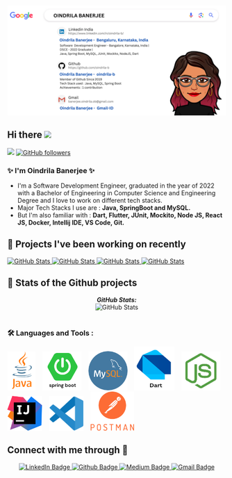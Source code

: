 <!--
**oindrila-b/oindrila-b** is a ✨ _special_ ✨ repository because its `README.md` (this file) appears on your GitHub profile.

Here are some ideas to get you started:

- 🔭 I’m currently working on ...
- 🌱 I’m currently learning ...
- 👯 I’m looking to collaborate on ...
- 🤔 I’m looking for help with ...
- 💬 Ask me about ...
- 📫 How to reach me: ...
- 😄 Pronouns: ...
- ⚡ Fun fact: ...
-->

![Oindrila Banerjee banner image](./logos/OINDRILA%20BANERJEE.png)


<h2> Hi there <img src="https://media.giphy.com/media/hvRJCLFzcasrR4ia7z/giphy.gif" width="30px"/></h2>


![](https://komarev.com/ghpvc/?username=oindrila-b&label=PROFILE+VIEWS&color=blueviolet) [![GitHub followers](https://img.shields.io/github/followers/oindrila-b.svg?style=social&label=Follow)](https://github.com/oindrila-b?tab=followers)

### ✨ I'm Oindrila Banerjee ✨
- I'm a Software Development Engineer, graduated in the year of 2022 with a Bachelor of Engineering in Computer Science and Engineering Degree and I love to work on different tech stacks. 
- Major Tech Stacks I use are : <b> Java, SpringBoot and MySQL.</b>
- But I'm also familiar with : <b>Dart, Flutter, JUnit, Mockito, Node JS, React JS, Docker, Intellij IDE, VS Code, Git. </b>

<h2> 📌 Projects I've been working on recently</h2>

<div>
  <p>
   <a href="https://github.com/oindrila-b/identity-reconcilliation">
      <img src="https://github-readme-stats.vercel.app/api/pin/?username=oindrila-b&repo=identity-reconcilliation" alt="GitHub Stats" />
    </a> 
    <a href="https://github.com/oindrila-b/garage-rental">
      <img src="https://github-readme-stats.vercel.app/api/pin/?username=oindrila-b&repo=garage-rental" alt="GitHub Stats" />
    </a> 
    <a href="https://github.com/oindrila-b/DataStructureAndAlgorithms">
      <img src="https://github-readme-stats.vercel.app/api/pin/?username=oindrila-b&repo=DataStructureAndAlgorithms" alt="GitHub Stats" />
    </a>
      <a href="https://github.com/oindrila-b/homebody">
      <img src="https://github-readme-stats.vercel.app/api/pin/?username=oindrila-b&repo=homebody" alt="GitHub Stats" />
    </a>
  </p>
</div>

<h2>🔬 Stats of the Github projects </h2>
<div>
  <p align="center">
  <b><em>GitHub Stats:</em></b> <br/>
    <img src="https://github-readme-streak-stats.herokuapp.com/?user=oindrila-b" alt="GitHub Stats" /> <br/><br/>
 
 ### :hammer_and_wrench: Languages and Tools :
<div>
  <img src="./logos/java.png" title="Java" alt="Java" width= "65" height="90"/>&nbsp;&nbsp;&nbsp;
  <img src="./logos/spring-boot.png" title="SpringBoot" alt="SpringBoot" width= "90" height="90"/>&nbsp;&nbsp;&nbsp;
  <img src="./logos/mysql.png" title="MySQL" alt="MySQL" width= "90" height="90"/>&nbsp;&nbsp;&nbsp;
  <img src="./logos/dart.png" title="Dart" alt="Dart" width= "93" height="100"/>&nbsp;&nbsp;&nbsp;
  <img src="./logos/node.png" title="NodeJS" alt="NodeJS" width= "90" height="90"/>&nbsp;&nbsp;&nbsp;
  <img src="./logos/intellij.png" title="IntellijIdea" alt="IntellijIdea" width= "80" height="80"/>&nbsp;&nbsp;&nbsp;
  <img src="./logos/vsc.png" title="IntellijIdea" alt="IntellijIdea" width= "80" height="80"/>&nbsp;&nbsp;&nbsp;
  <img src="./logos/postman.png" title="PostMan" alt="PostMan" width= "100" height="90"/>&nbsp;&nbsp;&nbsp;
</div>
</div>

  </p>
</div>


<h2>Connect with me through 🔗</h2>
<center>
<div id="badges">
  <a href="https://www.linkedin.com/in/oindrila-b/">
    <img src="https://img.shields.io/badge/LinkedIn-0A66C2?style=for-the-badge&logo=linkedin&logoColor=white" alt="LinkedIn Badge"/>
  </a>
  <a href="https://github.com/oindrila-b">
    <img src="https://img.shields.io/badge/Github-181717?style=for-the-badge&logo=github&logoColor=white" alt="Github Badge"/>
  </a>
  <a href="https://medium.com/@oindrila-b">
    <img src="https://img.shields.io/badge/Medium-000000?style=for-the-badge&logo=medium&logoColor=white" alt="Medium Badge"/>
     <a href="mailto:banerjee.oindrila.ob@gmail.com">
    <img src="https://img.shields.io/badge/Gmail-EA4335?style=for-the-badge&logo=gmail&logoColor=white" alt="Gmail Badge"/>
  </a>
</div>
</center>

